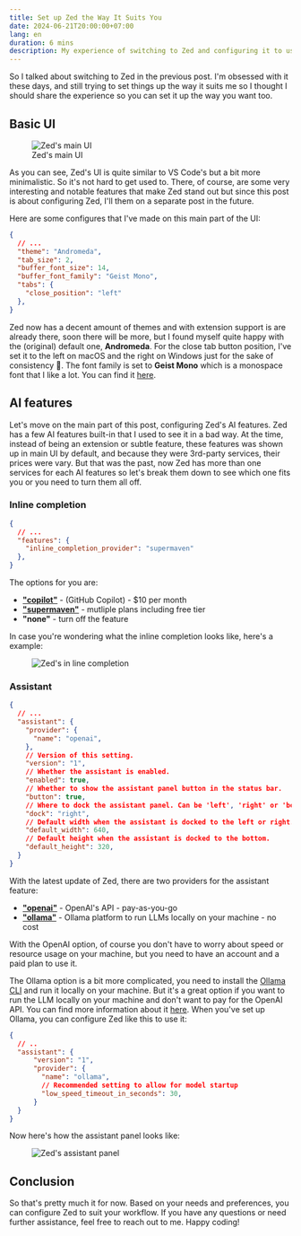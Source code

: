 ```yaml
---
title: Set up Zed the Way It Suits You
date: 2024-06-21T20:00:00+07:00
lang: en
duration: 6 mins
description: My experience of switching to Zed and configuring it to use all the AI features.
---
```


So I talked about switching to Zed in the previous post. I'm obsessed with it these days, and still trying to set things up the way it suits me so I thought I should share the experience so you can set it up the way you want too.

## Basic UI

<figure pt-5>
  <div lg:scale-120 md:scale-110>
    <img src="/images/2024/zed-main-ui.png" alt="Zed's main UI" />
  </div>
  <figcaption important-mt8 text-center>
    Zed's main UI
  </figcaption>
</figure>

As you can see, Zed's UI is quite similar to VS Code's but a bit more minimalistic. So it's not hard to get used to. There, of course, are some very interesting and notable features that make Zed stand out but since this post is about configuring Zed, I'll them on a separate post in the future.

Here are some configures that I've made on this main part of the UI:

```json
{
  // ...
  "theme": "Andromeda",
  "tab_size": 2,
  "buffer_font_size": 14,
  "buffer_font_family": "Geist Mono",
  "tabs": {
    "close_position": "left"
  },
}
```

Zed now has a decent amount of themes and with extension support is are already there, soon there will be more, but I found myself quite happy with the (original) default one, **Andromeda**. For the close tab button position, I've set it to the left on macOS and the right on Windows just for the sake of consistency 👀. The font family is set to **Geist Mono** which is a monospace font that I like a lot. You can find it [here](https://github.com/vercel/geist-font).

## AI features

Let's move on the main part of this post, configuring Zed's AI features. Zed has a few AI features built-in that I used to see it in a bad way. At the time, instead of being an extension or subtle feature, these features was shown up in main UI by default, and because they were 3rd-party services, their prices were vary. But that was the past, now Zed has more than one services for each AI features so let's break them down to see which one fits you or you need to turn them all off.

### Inline completion

```json
{
  // ...
  "features": {
    "inline_completion_provider": "supermaven"
  },
}
```
The options for you are:
- [**"copilot"**](https://github.com/features/copilot) - (GitHub Copilot) - $10 per month
- [**"supermaven"**](https://supermaven.com) - mutliple plans including free tier
- **"none"** - turn off the feature

In case you're wondering what the inline completion looks like, here's a example:

<figure>
    <img src="/images/2024/zed-inline-completion.gif" alt="Zed's in line completion" rounded-lg shadow-lg />
</figure>

### Assistant

```json
{
  // ...
  "assistant": {
    "provider": {
      "name": "openai",
    },
    // Version of this setting.
    "version": "1",
    // Whether the assistant is enabled.
    "enabled": true,
    // Whether to show the assistant panel button in the status bar.
    "button": true,
    // Where to dock the assistant panel. Can be 'left', 'right' or 'bottom'.
    "dock": "right",
    // Default width when the assistant is docked to the left or right.
    "default_width": 640,
    // Default height when the assistant is docked to the bottom.
    "default_height": 320,
  }
}
```

With the latest update of Zed, there are two providers for the assistant feature:
- [**"openai"**](https://openai.com) - OpenAI's API - pay-as-you-go
- [**"ollama"**](https://ollama.com/) - Ollama platform to run LLMs locally on your machine - no cost

With the OpenAI option, of course you don't have to worry about speed or resource usage on your machine, but you need to have an account and a paid plan to use it.

The Ollama option is a bit more complicated, you need to install the [Ollama CLI](https://github.com/ollama-ai/ollama) and run it locally on your machine. But it's a great option if you want to run the LLM locally on your machine and don't want to pay for the OpenAI API. You can find more information about it [here](https://ollama.com/docs/getting-started). When you've set up Ollama, you can configure Zed like this to use it:

```json
{
  // ..
  "assistant": {
      "version": "1",
      "provider": {
        "name": "ollama",
        // Recommended setting to allow for model startup
        "low_speed_timeout_in_seconds": 30,
      }
  }
}
```

Now here's how the assistant panel looks like:

<figure py-5>
  <div lg:scale-120 md:scale-110>
    <img src="/images/2024/zed-assistant-panel.png" alt="Zed's assistant panel" rounded shadow-lg />
  </div>
</figure>

## Conclusion

So that's pretty much it for now. Based on your needs and preferences, you can configure Zed to suit your workflow. If you have any questions or need further assistance, feel free to reach out to me. Happy coding!
